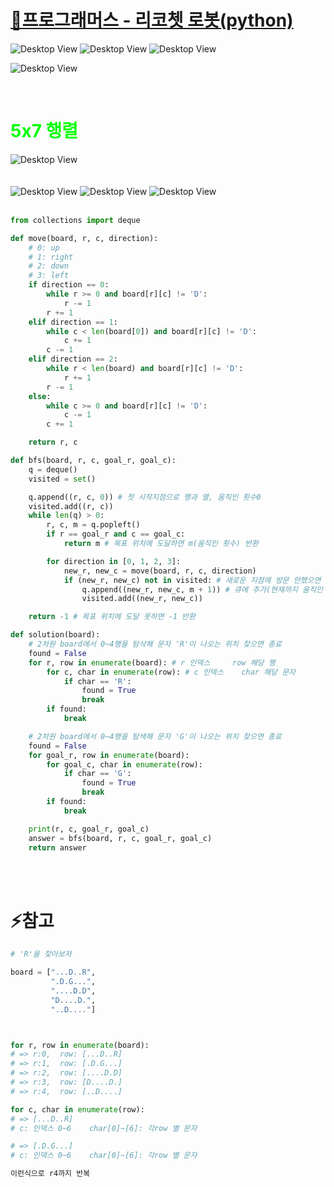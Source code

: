 # [🔨프로그래머스 - 리코쳇 로봇(python)](https://school.programmers.co.kr/learn/courses/30/lessons/169199#)

![Desktop View](./pic/1.png)
![Desktop View](./pic/2.png)
![Desktop View](./pic/3.png)
<br>

![Desktop View](./pic/4.png)

<br>

# <span style="color:lime;">**5x7 행렬**</span>
![Desktop View](./pic/5.png)
<br>
<br>
<br>
![Desktop View](./pic/6.png)
![Desktop View](./pic/7.png)
![Desktop View](./pic/8.png)
<br>
<br>

```py
from collections import deque

def move(board, r, c, direction):
    # 0: up
    # 1: right
    # 2: down
    # 3: left
    if direction == 0:
        while r >= 0 and board[r][c] != 'D':
            r -= 1
        r += 1
    elif direction == 1:
        while c < len(board[0]) and board[r][c] != 'D':
            c += 1
        c -= 1
    elif direction == 2:
        while r < len(board) and board[r][c] != 'D':
            r += 1
        r -= 1
    else:
        while c >= 0 and board[r][c] != 'D':
            c -= 1
        c += 1

    return r, c

def bfs(board, r, c, goal_r, goal_c):
    q = deque()
    visited = set()

    q.append((r, c, 0)) # 첫 시작지점으로 행과 열, 움직인 횟수0 
    visited.add((r, c))
    while len(q) > 0:
        r, c, m = q.popleft()
        if r == goal_r and c == goal_c:
            return m # 목표 위치에 도달하면 m(움직인 횟수) 반환

        for direction in [0, 1, 2, 3]:
            new_r, new_c = move(board, r, c, direction)
            if (new_r, new_c) not in visited: # 새로운 지점에 방문 안했으면
                q.append((new_r, new_c, m + 1)) # 큐에 추가(현재까지 움직인 횟수 +1 하여)
                visited.add((new_r, new_c))

    return -1 # 목표 위치에 도달 못하면 -1 반환

def solution(board):
    # 2차원 board에서 0~4행을 탐삭해 문자 'R'이 나오는 위치 찾으면 종료
    found = False
    for r, row in enumerate(board): # r 인덱스     row 해당 행
        for c, char in enumerate(row): # c 인덱스    char 해당 문자
            if char == 'R':
                found = True
                break
        if found:
            break

    # 2차원 board에서 0~4행을 탐색해 문자 'G'이 나오는 위치 찾으면 종료
    found = False
    for goal_r, row in enumerate(board):
        for goal_c, char in enumerate(row):
            if char == 'G':
                found = True
                break
        if found:
            break

    print(r, c, goal_r, goal_c)
    answer = bfs(board, r, c, goal_r, goal_c)
    return answer
```
<br>
<br>


# ⚡참고

```py
# 'R'을 찾아보자

board = ["...D..R",
         ".D.G...",
         "....D.D",
         "D....D.",
         "..D...."]



for r, row in enumerate(board):
# => r:0,  row: [...D..R]
# => r:1,  row: [.D.G...]
# => r:2,  row: [....D.D]
# => r:3,  row: [D....D.]
# => r:4,  row: [..D....]

for c, char in enumerate(row):
# => [...D..R]
# c: 인덱스 0~6    char[0]~[6]: 각row 별 문자  

# => [.D.G...]
# c: 인덱스 0~6    char[0]~[6]: 각row 별 문자 

이런식으로 r4까지 반복
```